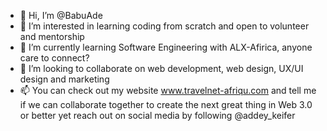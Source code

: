 - 👋 Hi, I’m @BabuAde
- 👀 I’m interested in learning coding from scratch and open to volunteer and mentorship
- 🌱 I’m currently learning Software Engineering with ALX-Afirica, anyone care to connect?
- 💞️ I’m looking to collaborate on web development, web design, UX/UI design and marketing
- 📫 You can check out my website www.travelnet-afriqu.com and tell me if we can collaborate together to create the next great thing in Web 3.0 or better yet reach out on social media by following @addey_keifer

<!---
BabuAde/BabuAde is a ✨ special ✨ repository because its `README.md` (this file) appears on your GitHub profile.
You can click the Preview link to take a look at your changes.
--->
